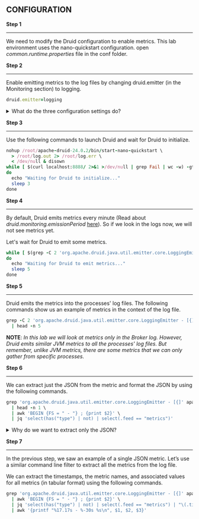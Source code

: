 ## CONFIGURATION

**Step 1**

<hr/>

We need to modify the Druid configuration to enable metrics. This lab environment uses the nano-quickstart configuration. open _common.runtime.properties_ file in the conf folder.

**Step 2**

<hr/>

Enable emitting metrics to the log files by changing druid.emitter (in the Monitoring section) to logging.

```ruby
druid.emitter=logging
```

<details>

<summary>What do the three configuration settings do?</summary>

The first setting, _**druid.monitoring.monitors**_, determines which metrics Druid emits. The default only emits JVM metrics.

**NOTE**: _Some monitors may only apply to specific Druid process and should be configured in the process-specific configuration files._

The second setting, _**druid.emitter**_, determines the target of the metrics output. The default is noop, which specifies no metrics output, but here we are sending metrics to the log files. Other emitters target different outputs, e.g., an HTTP server.

The third setting, _**druid.emitter.logging.logLevel**_, tells Druid what logging security level to use when emitting metrics.

Read more [here](https://druid.apache.org/docs/latest/configuration/index.html#enabling-metrics).

</details>

**Step 3**

<hr/>

Use the following commands to launch Druid and wait for Druid to initialize.

```ruby
nohup /root/apache-druid-24.0.2/bin/start-nano-quickstart \
  > /root/log.out 2> /root/log.err \
  < /dev/null & disown
while [ $(curl localhost:8888/ 2>&1 >/dev/null | grep Fail | wc -w) -gt 0 ]
do
  echo "Waiting for Druid to initialize..."
  sleep 3
done
```

**Step 4**

<hr/>

By default, Druid emits metrics every minute (Read about _druid.monitoring.emissionPeriod_ [here](https://druid.apache.org/docs/latest/configuration/index.html#enabling-metrics)). So if we look in the logs now, we will not see metrics yet.

Let's wait for Druid to emit some metrics.

```ruby
while [ $(grep -C 2 'org.apache.druid.java.util.emitter.core.LoggingEmitter - [{]' apache-druid-24.0.2/log/broker.log | wc -l) -eq 0 ]
do
  echo "Waiting for Druid to emit metrics..."
  sleep 5
done
```

**Step 5**

<hr/>

Druid emits the metrics into the processes' log files. The following commands show us an example of metrics in the context of the log file.

```ruby
grep -C 2 'org.apache.druid.java.util.emitter.core.LoggingEmitter - [{]' apache-druid-24.0.2/log/broker.log \
  | head -n 5
```

**NOTE**: _In this lab we will look at metrics only in the Broker log. However, Druid emits similar JVM metrics to all the processes' log files. But remember, unlike JVM metrics, there are some metrics that we can only gather from specific processes._

**Step 6**

<hr/>

We can extract just the JSON from the metric and format the JSON by using the following commands.

```ruby
grep 'org.apache.druid.java.util.emitter.core.LoggingEmitter - [{]' apache-druid-24.0.2/log/broker.log \
  | head -n 1 \
  | awk 'BEGIN {FS = " - "} ; {print $2}' \
  | jq 'select(has("type") | not) | select(.feed == "metrics")'
```

<details>

<summary>Why do we want to extract only the JSON?</summary>

As we have previously seen, the metrics messages are scattered among the other log messages. As a result, the metrics contain the normal log message boiler plate. But, when we are interested in zooming in on the metrics, this boiler plate is not helpful. So, we extract the JSON portion of the log message, which focuses on the metrics information that we care about.

</details>

**Step 7**

<hr/>

In the previous step, we saw an example of a single JSON metric. Let’s use a similar command line filter to extract all the metrics from the log file.

We can extract the timestamps, the metric names, and associated values for all metrics (in tabular format) using the following commands.

```ruby
grep 'org.apache.druid.java.util.emitter.core.LoggingEmitter - [{]' apache-druid-24.0.2/log/broker.log \
  | awk 'BEGIN {FS = " - "} ; {print $2}' \
  | jq 'select(has("type") | not) | select(.feed == "metrics") | "\(.timestamp) \(.metric) \(.value)"' \
  | awk '{printf "%17.17s - %-30s %s\n", $1, $2, $3}'
```
